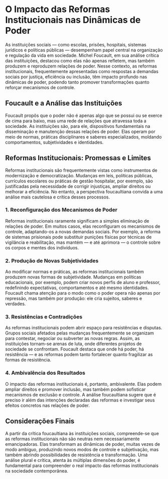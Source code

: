 # O Impacto das Reformas Institucionais nas Dinâmicas de Poder

As instituições sociais — como escolas, prisões, hospitais, sistemas jurídicos e políticas públicas — desempenham papel central na organização e regulação da vida em sociedade. Michel Foucault, em sua análise crítica das instituições, destacou como elas não apenas refletem, mas também produzem e reproduzem relações de poder. Nesse contexto, as reformas institucionais, frequentemente apresentadas como respostas a demandas sociais por justiça, eficiência ou inclusão, têm impacto profundo nas dinâmicas de poder, podendo tanto promover transformações quanto reforçar mecanismos de controle.

## Foucault e a Análise das Instituições

Foucault propôs que o poder não é apenas algo que se possui ou se exerce de cima para baixo, mas uma rede de relações que atravessa toda a sociedade. As instituições são, para ele, dispositivos fundamentais na disseminação e manutenção dessas relações de poder. Elas operam por meio de normas, práticas disciplinares e saberes especializados, moldando comportamentos, subjetividades e identidades.

## Reformas Institucionais: Promessas e Limites

Reformas institucionais são frequentemente vistas como instrumentos de modernização e democratização. Mudanças em leis, políticas públicas, currículos escolares ou práticas de gestão hospitalar, por exemplo, são justificadas pela necessidade de corrigir injustiças, ampliar direitos ou melhorar a eficiência. No entanto, a perspectiva foucaultiana convida a uma análise mais cautelosa e crítica desses processos.

### 1. **Reconfiguração dos Mecanismos de Poder**

Reformas institucionais raramente significam a simples eliminação de relações de poder. Em muitos casos, elas reconfiguram os mecanismos de controle, adaptando-os a novas demandas sociais. Por exemplo, a reforma de sistemas prisionais pode substituir punições físicas por técnicas de vigilância e reabilitação, mas mantém — e até aprimora — o controle sobre os corpos e mentes dos indivíduos.

### 2. **Produção de Novas Subjetividades**

Ao modificar normas e práticas, as reformas institucionais também produzem novas formas de subjetividade. Mudanças em políticas educacionais, por exemplo, podem criar novos perfis de aluno e professor, redefinindo expectativas, comportamentos e até mesmo identidades. Foucault chama atenção para o modo como o poder opera não apenas por repressão, mas também por produção: ele cria sujeitos, saberes e verdades.

### 3. **Resistências e Contradições**

As reformas institucionais podem abrir espaço para resistências e disputas. Grupos sociais afetados pelas mudanças frequentemente se organizam para contestar, negociar ou subverter as novas regras. Assim, as instituições tornam-se arenas de luta, onde diferentes projetos de sociedade se confrontam. Foucault destaca que onde há poder, há resistência — e as reformas podem tanto fortalecer quanto fragilizar as formas de resistência.

### 4. **Ambivalência dos Resultados**

O impacto das reformas institucionais é, portanto, ambivalente. Elas podem ampliar direitos e promover inclusão, mas também podem sofisticar mecanismos de exclusão e controle. A análise foucaultiana sugere que é preciso ir além das intenções declaradas das reformas e investigar seus efeitos concretos nas relações de poder.

## Considerações Finais

A partir da crítica foucaultiana às instituições sociais, compreende-se que as reformas institucionais não são neutras nem necessariamente emancipadoras. Elas transformam as dinâmicas de poder, muitas vezes de modo ambíguo, produzindo novos modos de controle e subjetivação, mas também abrindo possibilidades de resistência e transformação. Uma análise plural e crítica, atenta às múltiplas dimensões do poder, é fundamental para compreender o real impacto das reformas institucionais na sociedade contemporânea.